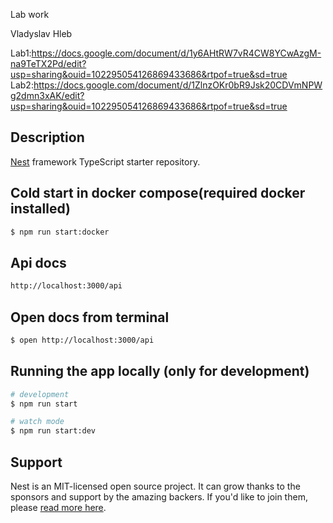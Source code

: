 Lab work

Vladyslav Hleb

Lab1:https://docs.google.com/document/d/1y6AHtRW7vR4CW8YCwAzgM-na9TeTX2Pd/edit?usp=sharing&ouid=102295054126869433686&rtpof=true&sd=true
Lab2:https://docs.google.com/document/d/1ZlnzOKr0bR9Jsk20CDVmNPWg2dmn3xAK/edit?usp=sharing&ouid=102295054126869433686&rtpof=true&sd=true

## Description

[Nest](https://github.com/nestjs/nest) framework TypeScript starter repository.

## Cold start in docker compose(required docker installed)

```bash
$ npm run start:docker
```

## Api docs

```bash
http://localhost:3000/api
```

## Open docs from terminal

```bash
$ open http://localhost:3000/api
```

## Running the app locally (only for development)

```bash
# development
$ npm run start

# watch mode
$ npm run start:dev

```

## Support

Nest is an MIT-licensed open source project. It can grow thanks to the sponsors and support by the amazing backers. If
you'd like to join them, please [read more here](https://docs.nestjs.com/support).
